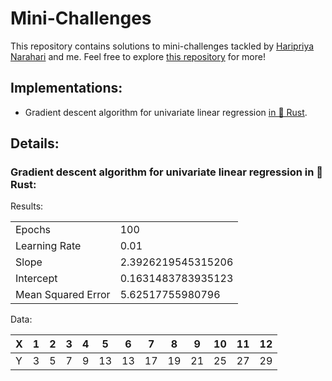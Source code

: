 # Mini-Challenges

This repository contains solutions to mini-challenges tackled by [Haripriya Narahari](https://github.com/Haripriya-Narahari) and me. Feel free to explore [this repository](https://github.com/Haripriya-Narahari/hpn_rust_playground/tree/main) for more!

## Implementations:

- Gradient descent algorithm for univariate linear regression [in 🦀 Rust](#implementations).
  
## Details:

### Gradient descent algorithm for univariate linear regression in 🦀 Rust:

Results:

|                     |                          |
|---------------------|--------------------------|
| Epochs              | 100                      |
| Learning Rate       | 0.01                     |
| Slope               | 2.3926219545315206       |
| Intercept           | 0.1631483783935123       |
| Mean Squared Error  | 5.62517755980796         |


Data:

| X   | 1 | 2 | 3 | 4  | 5  | 6  | 7  | 8  | 9  | 10 | 11 | 12 |
|-----|---|---|---|----|----|----|----|----|----|----|----|----|
| Y   | 3 | 5 | 7 | 9  | 13 | 13 | 17 | 19 | 21 | 25 | 27 | 29 |


